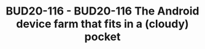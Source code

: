 ---
categories:
- bud20
image:
  featured: 'true'
  path: https://static.linaro.org/connect/bud20/images/BUD20-116.png
session_id: BUD20-116
session_speakers:
- speaker_bio: 'Father of two, husband of one, geek in denial, fond of handheld devices
    since 1989, beekeepeer and permie. #Linux #Android #Docker #ARMV8 #IOT<br /> <br
    /> Joined Worldline in 1999.<br /> Currently works as an continuous integration
    for mobile development specialist in a transversal unit.<br /> Disguised as taciturn,
    but a chatterbox.<br /> Trying to push the use of ARM Socs in his job and everywhere
    else…<br />'
  speaker_company: Worldline
  speaker_image: http://avatars.sched.co/0/a8/10468624/avatar.jpg.320x320px.jpg?6ea
  speaker_name: Bruno Verachten
  speaker_position: Community Advocate
  speaker_role: attendee, speaker
session_track: Android
tag: session
tags: Android
title: BUD20-116 - BUD20-116 The Android device farm that fits in a (cloudy) pocket
---